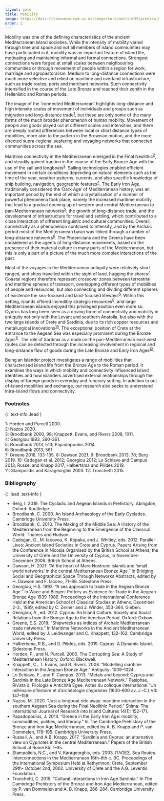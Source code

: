 ```yaml
---
layout: gold
title: Mobility
image: https://data.fitzmuseum.cam.ac.uk/imagestore/ant/ant39/preview_GR_19_1917_20_281_29.jpg
order: 2
---
```


Mobility was one of the defining characteristics of the ancient Mediterranean island societies. While the intensity of mobility varied through time and space and not all members of island communities may have participated in it, mobility was an important feature of island life, motivating and maintaining informal and formal connections. Strongest connections were forged at small scales between neighbouring communities or through movement of people within a region for work, marriage and agropastoralism. Medium to long-distance connections were much more selective and relied on maritime and overland infrastructure, such as trade routes, ports and merchant networks. Such connectivity intensified in the course of the Late Bronze and reached their zenith in the Hellenistic and Roman periods.

The image of the ‘connected Mediterranean’ highlights long-distance and high intensity scales of movement of individuals and groups such as migration and long-distance trade<sup>[1](#f1)</sup>, but these are only some of the many forms of the much broader phenomenon of human mobility. Movement of people and goods played out at different scales and intensities, and there are deeply rooted differences between local or short distance types of mobilities, more akin to the pattern in the Brownian motion, and the more directed supra-regional seafaring and voyaging networks that connected communities across the sea.

Maritime connectivity in the Mediterranean emerged in the Final Neolithic<sup>[2](#f2)</sup>, and steadily gained traction in the course of the Early Bronze Age with the use of the sail and longboats<sup>[3](#f3)</sup>. Sailing technologies enabled efficient movement in certain conditions depending on natural elements such as the time of the year, weather patterns, currents, and also specific knowledge of ship building, navigation, geographic features<sup>[4](#f4)</sup>. The Early Iron Age, traditionally considered the ‘Dark Age’ of Mediterranean history, was an important period by the end of which a crystallisation of a number of powerful phenomena took place, namely the increased maritime mobility that lead to a gradual opening up of western and central Mediterranean to pan-Mediterranean networks<sup>[5](#f5)</sup>, the growth of long-distance trade, and the development of infrastructure for travel and settling, which contributed to a close interaction of different linguistic and cultural communities. Overall, connectivity as a phenomenon continued to intensify, and by the Archaic period most of the Mediterranean basin was linked through a number of long-distance networks<sup>[6](#f6)</sup>. The Phoenicians and the Greeks have been considered as the agents of long-distance movements, based on the presence of their material culture in many parts of the Mediterranean, but this is only a part of a picture of the much more complex interactions of the past.

Most of the voyages in the Mediterranean antiquity were relatively short ranged, and ships travelled within the sight of land, hugging the shores<sup>[7](#f7)</sup>. Coastal regions therefore represent crossover zones between terrestrial and maritime spheres of transport, overlapping different types of mobilities of people and resources, but also connecting and dividing different spheres of existence  the sea-focused and land-focused lifeways<sup>[8](#f8)</sup>. Within this setting, islands offered incredibly strategic resources<sup>[9](#f9)</sup>, and large Mediterranean islands enjoyed this privileged position even more so. Cyprus has long been seen as a driving force of connectivity and mobility in antiquity not only with the Levant and southern Anatolia, but also with the two large islands of Crete and Sardinia, due to its rich copper resources and metallurgical innovations<sup>[10](#f10)</sup>. The exceptional position of Crete at the entrance to the Aegean Sea was especially prominent during the Bronze Ages<sup>[11](#f11)</sup>. The role of Sardinia as a node on the pan-Mediterranean east-west routes can be detected through the increasing involvement in regional and long-distance flow of goods during the Late Bronze and Early Iron Ages<sup>[12](#f12)</sup>.

Being an Islander project investigates a range of mobilities that characterised island life from the Bronze Age to the Roman period. It examines the ways in which mobility and connectivity influenced island identities and how islanders advertised external relationships through the display of foreign goods in everyday and funerary setting. In addition to out-of-island mobilities and exchange, our research also seeks to understand intra-island flows and connectivity.

### Footnotes
{: .text-info .lead }

<a name="f1" class="anchor">1</a>: Horden and Purcell 2000.  
<a name="f2" class="anchor">2</a>: Nazou 2020.  
<a name="f3" class="anchor">3</a>: Broodbank 2000, 98; Knappett, Evans, and Rivers 2008, 1011.   
<a name="f4" class="anchor">4</a>: Georgiou 1993, 360-361.  
<a name="f5" class="anchor">5</a>: Broodbank 2013, 513; Papadopoulos 2014.  
<a name="f6" class="anchor">6</a>: Broodbank 2013, 561.  
<a name="f7" class="anchor">7</a>: Greene 2018, 133-135.
<a name="f8" class="anchor">8</a>: Dawson 2021.
<a name="f9" class="anchor">9</a>: Broodbank 2013, 78; Berg 2019.
<a name="f10" class="anchor">10</a>: Cadogan et al. 2012; Georgiou 2012; Lo Schiavo and Campus 2013; Russel and Knapp 2017; Halbertsma and Pilides 2019.  
<a name="f11" class="anchor">11</a>: Stampolidis and Karageorghis 2003.
<a name="f12" class="anchor">12</a>: Tronchetti 2015.

### Bibliography
{: .lead .text-info }

* Berg, I. 2019. The Cycladic and Aegean Islands in Prehistory. Abingdon, Oxford: Routledge.
* Broodbank, C. 2000. An Island Archaeology of the Early Cyclades. Cambridge University Press.
* Broodbank, C. 2013. The Making of the Middle Sea: A History of the Mediterranean from the Beginning to the Emergence of the Classical World. Thames and Hudson.
* Cadogan, G., M. Iacovou, K. Kopaka, and J. Whitley, eds. 2012. Parallel Lives: Ancient Island Societies in Crete and Cyprus. Papers Arising from the Conference in Nicosia Organised by the British School at Athens, the University of Crete and the University of Cyprus, in November-December 2006. British School at Athens.
* Dawson, H. 2021. “At the heart of Mare Nostrum: islands and ‘small world networks’ in the central Mediterranean Bronze Age.” In Bridging Social and Geographical Space Through Networks Abstracts, edited by H. Dawson and F. Iacono, 71–88. Sidestone Press.
* Georgiou, H.S. 1993. “A sea approach to trade in the Aegean Bronze Age.” In Wace and Blegen: Pottery as Evidence for Trade in the Aegean Bronze Age 1939-1989. Proceedings of the International Conference Held at the American School of Classical Studies at Athens, December 2-3., 1989, edited by C. Zerner and J. Winder, 353-364. Gieben.
* Georgiou, A., ed. 2012. Cyprus: An Island Culture. Society and Social Relations from the Bronze Age to the Venetian Period. Oxford: Oxbow.
* Greene, E.S. 2018. “Shipwrecks as indices of Archaic Mediterranean trade networks.” In Maritime Networks in the Ancient Mediterranean World, edited by J. Leidwanger and C. Knappett, 132–162. Cambridge University Press.
* Halbertsma, R.B., and D. Pilides, eds. 2019. Cyprus. A Dynamic Island. Sidestone Press.
*  Horden, P., and N. Purcell. 2000. The Corrupting Sea: A Study of Mediterranean History. Oxford: Blackwell.
* Knappett, C., T. Evans, and R. Rivers. 2008. “Modelling maritime interaction in the Aegean Bronze Age.” Antiquity: 1009–1024.
* Lo Schiavo, F., and F. Campus. 2013. “Metals and beyond: Cyprus and Sardinia in the Late Bronze Age Mediterranean Network.” Pasiphae. Rivista di Filologia e Antichità Egee. Actes du colloque international “Un millénaire d’histoire et d’archéologie chypriotes (1600-600 av. J.-C.) VII: 147–158.
* Nazou, M. 2020. “Just a longboat ride away: maritime interaction in the southern Aegean Sea during the Final Neolithic Period.” Shima: The International Journal of Research into Island Cultures 14(1): 152–171.
* Papadopoulos, J. 2014. “Greece in the Early Iron Age: mobility, commodities, polities, and literacy.” In The Cambridge Prehistory of the Bronze and Iron Age Mediterranean, edited by A. B. Knapp and P. van Dommelen, 178–195. Cambridge University Press.
* Russell, A., and A.B. Knapp. 2017. “Sardinia and Cyprus: an alternative view on Cypriotes in the central Mediterranean.” Papers of the British School at Rome 85: 1–35.
* Stampolidis, N.C., and V. Karageorghis, eds. 2003. ΠΛΟΕΣ. Sea Routes. Interconnections in the Mediterranean 16th-6th c. BC. Proceedings of the International Symposium Held at Rethymnon, Crete, September 29th- October 2nd, 2002. University of Crete and the A.G. Leventis Foundation.
* Tronchetti, C. 2015. “Cultural interactions in Iron Age Sardinia.” In The Cambridge Prehistory of the Bronze and Iron Age Mediterranean, edited by P. van Dommelen and A. B. Knapp, 266–284. Cambridge University Press.
